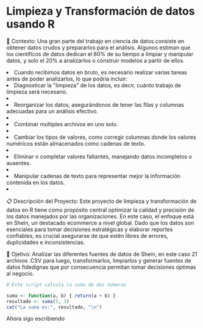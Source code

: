 # Limpieza y Transformación de datos usando R

📝 Contexto: Una gran parte del trabajo en ciencia de datos consiste en obtener datos crudos y prepararlos para el análisis. Algunos estiman que los científicos de datos dedican el 80% de su tiempo a limpiar y manipular datos, y solo el 20% a analizarlos o construir modelos a partir de ellos.

<li> Cuando recibimos datos en bruto, es necesario realizar varias tareas antes de poder analizarlos, lo que podría incluir:

<li> Diagnosticar la "limpieza" de los datos, es decir, cuánto trabajo de limpieza será necesario. <li/>
<li> Reorganizar los datos, asegurándonos de tener las filas y columnas adecuadas para un análisis efectivo. <li/>
<li> Combinar múltiples archivos en uno solo. <li/>
<li> Cambiar los tipos de valores, como corregir columnas donde los valores numéricos están almacenados como cadenas de texto. <li/>
<li> Eliminar o completar valores faltantes, manejando datos incompletos o ausentes. <li/>
<li> Manipular cadenas de texto para representar mejor la información contenida en los datos. <li/>

📋 Descripción del Proyecto: Este proyecto de limpieza y transformación de datos en R tiene como propósito central optimizar la calidad y precisión de los datos manejados por las organizaciones. En este caso, el enfoque está en Shein, un destacado ecommerce a nivel global. Dado que los datos son esenciales para tomar decisiones estratégicas y elaborar reportes confiables, es crucial asegurarse de que estén libres de errores, duplicidades e inconsistencias.

🎯 Ojetivo: Analizar las diferentes fuentes de datos de Shein, en este caso 21 archivos .CSV para luego, transformarlos, limpiarlos y generar fuentes de datos fidedignas que por consecuencia permitan tomar decisiones óptimas al negocio.

```r
# Este script calcula la suma de dos números

suma <- function(a, b) { return(a + b) }
resultado <- suma(5, 3)
cat("La suma es:", resultado, "\n")

```

Ahora sigo escribiendo
